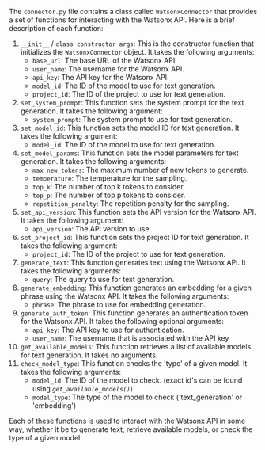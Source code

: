   The `connector.py` file contains a class called `WatsonxConnector` that provides a set of functions for interacting with the Watsonx API. Here is a brief description of each function:

1. `__init__` / `class constructor args`: This is the constructor function that initializes the `WatsonxConnector` object. It takes the following arguments:
	* `base_url`: The base URL of the Watsonx API.
	* `user_name`: The username for the Watsonx API.
	* `api_key`: The API key for the Watsonx API.
	* `model_id`: The ID of the model to use for text generation.
	* `project_id`: The ID of the project to use for text generation.
2. `set_system_prompt`: This function sets the system prompt for the text generation. It takes the following argument:
	* `system_prompt`: The system prompt to use for text generation.
3. `set_model_id`: This function sets the model ID for text generation. It takes the following argument:
	* `model_id`: The ID of the model to use for text generation.
4. `set_model_params`: This function sets the model parameters for text generation. It takes the following arguments:
	* `max_new_tokens`: The maximum number of new tokens to generate.
	* `temperature`: The temperature for the sampling.
	* `top_k`: The number of top k tokens to consider.
	* `top_p`: The number of top p tokens to consider.
	* `repetition_penalty`: The repetition penalty for the sampling.
5. `set_api_version`: This function sets the API version for the Watsonx API. It takes the following argument:
	* `api_version`: The API version to use.
6. `set_project_id`: This function sets the project ID for text generation. It takes the following argument:
	* `project_id`: The ID of the project to use for text generation.
7. `generate_text`: This function generates text using the Watsonx API. It takes the following arguments:
	* `query`: The query to use for text generation.
8. `generate_embedding`: This function generates an embedding for a given phrase using the Watsonx API. It takes the following arguments:
	* `phrase`: The phrase to use for embedding generation.
9. `generate_auth_token`: This function generates an authentication token for the Watsonx API. It takes the following optional arguments:
	* `api_key`: The API key to use for authentication.
    * `user_name`: The username that is associated with the API key
10. `get_available_models`: This function retrieves a list of available models for text generation. It takes no arguments.
11. `check_model_type`: This function checks the 'type' of a given model. It takes the following arguments:
	* `model_id`: The ID of the model to check. (exact id's can be found using _`get_available_models()`_)
	* `model_type`: The type of the model to check ('text_generation' or 'embedding')

Each of these functions is used to interact with the Watsonx API in some way, whether it be to generate text, retrieve available models, or check the type of a given model.